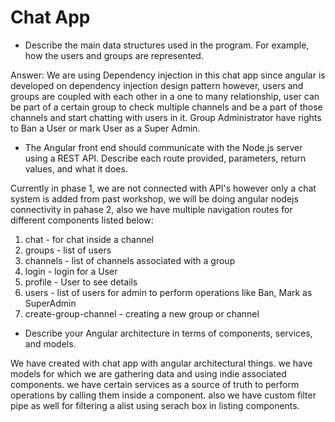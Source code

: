 # Chat App

- Describe the main data structures used in the program. For example, how the users and groups are represented.

Answer: We are using Dependency injection in this chat app since angular is developed on dependency injection design pattern however, users and groups are coupled with each other in a one to many relationship, user can be part of a certain group to check multiple channels and be a part of those channels and start chatting with users in it. Group Administrator have rights to Ban a User or mark User as a Super Admin. 


- The Angular front end should communicate with the Node.js server using a REST API. Describe each route provided, parameters, return values, and what it does.

Currently in phase 1, we are not connected with API's however only a chat system is added from past workshop, we will be doing angular nodejs connectivity in pahase 2, also we have multiple navigation routes for different components listed below:

1. chat - for chat inside a channel
2. groups - list of users
3. channels - list of channels associated with a group
4. login - login for a User
5. profile - User to see details
6. users - list of users for admin to perform operations like Ban, Mark as SuperAdmin
7. create-group-channel - creating a new group or channel

- Describe your Angular architecture in terms of components, services, and models.

We have created with chat app with angular architectural things. we have models for which we are gathering data and using indie associated components. we have certain services as a source of truth to perform operations by calling them inside a component. also we have custom filter pipe as well for filtering a alist using serach box in listing components.
